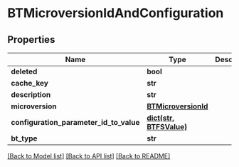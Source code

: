 # BTMicroversionIdAndConfiguration

## Properties
Name | Type | Description | Notes
------------ | ------------- | ------------- | -------------
**deleted** | **bool** |  | [optional] 
**cache_key** | **str** |  | [optional] 
**description** | **str** |  | [optional] 
**microversion** | [**BTMicroversionId**](BTMicroversionId.md) |  | [optional] 
**configuration_parameter_id_to_value** | [**dict(str, BTFSValue)**](BTFSValue.md) |  | [optional] 
**bt_type** | **str** |  | [optional] 

[[Back to Model list]](../README.md#documentation-for-models) [[Back to API list]](../README.md#documentation-for-api-endpoints) [[Back to README]](../README.md)


